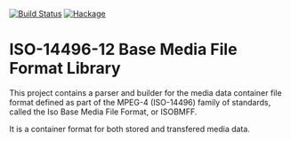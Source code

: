 [![Build Status](https://travis-ci.org/sheyll/isobmff.svg?branch=master)](https://travis-ci.org/sheyll/isobmff)
[![Hackage](https://img.shields.io/badge/hackage-isobmff-green.svg?style=flat)](http://hackage.haskell.org/package/isobmff)

# ISO-14496-12 Base Media File Format Library

This project contains a parser and builder for the media data container file
format defined as part of the MPEG-4 (ISO-14496) family of standards, called the
Iso Base Media File Format, or ISOBMFF.

It is a container format for both stored and transfered media data.
